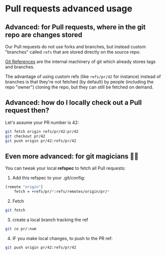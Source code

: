 # Pull requests advanced usage

## Advanced: for Pull requests, where in the git repo are changes stored

Our Pull requests do not use forks and branches, but instead custom "branches" called `refs` that are stored directly on the source repo.

[Git References](https://git-scm.com/book/en/v2/Git-Internals-Git-References) are the internal machinery of git which already stores tags and branches.

The advantage of using custom refs (like `refs/pr/42` for instance) instead of branches is that they're not fetched (by default) by people (including the repo "owner") cloning the repo, but they can still be fetched on demand.

## Advanced: how do I locally check out a Pull request then?

Let's assume your PR number is 42:

```bash
git fetch origin refs/pr/42:pr/42
git checkout pr/42
git push origin pr/42:refs/pr/42
```

## Even more advanced: for git magicians 🧙‍♀️

You can tweak your local **refspec** to fetch all Pull requests:

1. Add this refspec to your .git/config:

```bash
[remote "origin"]
	fetch = +refs/pr/*:refs/remotes/origin/pr/*
```

2. Fetch

```bash
git fetch
```

3. create a local branch tracking the ref

```bash
git co pr/:num
```

4. IF you make local changes, to push to the PR ref:

```bash
git push origin pr/42:refs/pr/42
```

